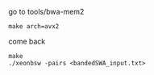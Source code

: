 go to tools/bwa-mem2

```shell
make arch=avx2
```

come back

```shell
make
./xeonbsw -pairs <bandedSWA_input.txt>
```
